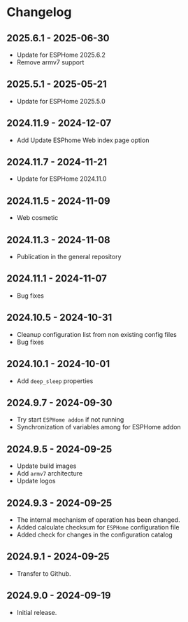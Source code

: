 # Changelog

## 2025.6.1 - 2025-06-30

- Update for ESPHome 2025.6.2
- Remove armv7 support

## 2025.5.1 - 2025-05-21

- Update for ESPHome 2025.5.0

## 2024.11.9 - 2024-12-07

- Add Update ESPhome Web index page option

## 2024.11.7 - 2024-11-21

- Update for ESPHome 2024.11.0

## 2024.11.5 - 2024-11-09

- Web cosmetic

## 2024.11.3 - 2024-11-08

- Publication in the general repository

## 2024.11.1 - 2024-11-07

- Bug fixes

## 2024.10.5 - 2024-10-31

- Cleanup configuration list from non existing config files
- Bug fixes

## 2024.10.1 - 2024-10-01

- Add `deep_sleep` properties

## 2024.9.7 - 2024-09-30

- Try start `ESPHome addon` if not running
- Synchronization of variables among for ESPHome addon

## 2024.9.5 - 2024-09-25

- Update build images
- Add `armv7` architecture
- Update logos

## 2024.9.3 - 2024-09-25

- The internal mechanism of operation has been changed.
- Added calculate checksum for `ESPHome` configuration file
- Added check for changes in the configuration catalog

## 2024.9.1 - 2024-09-25

- Transfer to Github.

## 2024.9.0 - 2024-09-19

- Initial release.
